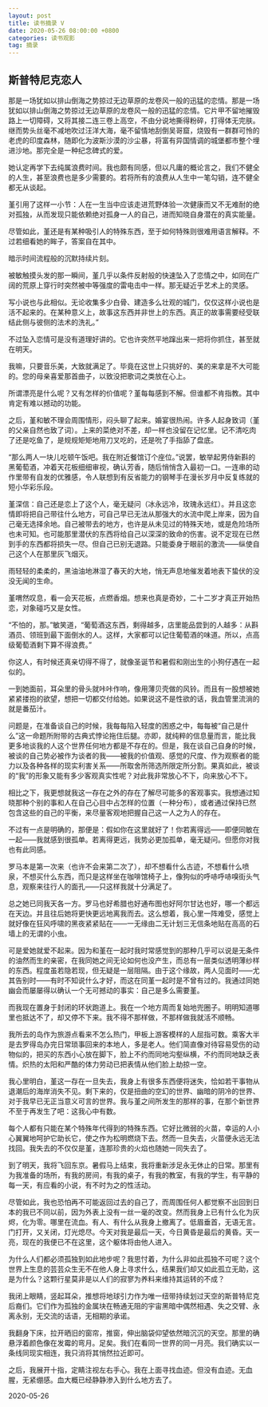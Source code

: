 ```yaml
---
layout: post
title: 读书摘录 V
date: 2020-05-26 08:00:00 +0800
categories: 读书观影
tag: 摘录
---
```




## 斯普特尼克恋人

那是一场犹如以排山倒海之势掠过无边草原的龙卷风一般的迅猛的恋情。那是一场犹如以排山倒海之势掠过无边草原的龙卷风一般的迅猛的恋情。它片甲不留地摧毁路上一切障碍，又将其接二连三卷上高空，不由分说地撕得粉碎，打得体无完肤。继而势头丝毫不减地吹过汪洋大海，毫不留情地刮倒吴哥窟，烧毁有一群群可怜的老虎的印度森林，随即化为波斯沙漠的沙尘暴，将富有异国情调的城堡都市整个埋进沙地。那完全是一种纪念碑式的爱。

她认定再学下去纯属浪费时间。我也颇有同感，但以凡庸的概论言之，我们不健全的人生，甚至浪费也是多少需要的。若将所有的浪费从人生中一笔勾销，连不健全都无从谈起。

堇引用了这样一小节：人在一生当中应该走进荒野体验一次健康而又不无难耐的绝对孤独，从而发现只能依赖绝对孤身一人的自己，进而知晓自身潜在的真实能量。

尽管如此，堇还是有某种吸引人的特殊东西，至于如何特殊则很难用语言解释。不过若细看她的眸子，答案自在其中。


暗示时间流程般的沉默持续片刻。

 被敏触摸头发的那一瞬间，堇几乎以条件反射般的快速坠入了恋情之中，如同在广阔的荒原上穿行时突然被中等强度的雷电击中一样。那无疑近乎艺术上的灵感。

写小说也与此相似。无论收集多少白骨、建造多么壮观的城门，仅仅这样小说也是活不起来的。在某种意义上，故事这东西并非世上的东西。真正的故事需要经受联结此侧与彼侧的法术的洗礼。”

不过坠入恋情可是没有道理好讲的。它也许突然平地蹿出来一把将你抓住，甚至就在明天。

我嘛，只要音乐美，大致就满足了。毕竟在这世上只挑好的、美的来拿是不大可能的。您的母亲喜爱那首曲子，以致没把歌词之类放在心上。

所谓漂亮是什么呢？又有怎样的价值呢？堇每每感到不解。但谁都不肯指教。其中肯定有难以撼动的功能。

之后，堇和敏不理会周围情形，闷头聊了起来。婚宴很热闹。许多人起身致词（堇的父亲自然也致了词）。上来的菜绝对不差，却一样也没留在记忆里。记不清吃肉了还是吃鱼了，是规规矩矩地用刀叉吃的，还是吮了手指舔了盘底。

“那么两人一块儿吃顿午饭吧。我在附近餐馆订个座位。”说罢，敏举起男侍新斟的黑葡萄酒，冲着天花板细细审视，确认芳香，随后悄悄含入最初一口。一连串的动作里带有自发的优雅感，令人联想到有反省能力的钢琴手在漫长岁月中反复练就的短小华彩乐段。

堇深信：自己还是恋上了这个人，毫无疑问（冰永远冷，玫瑰永远红）。并且这恋情即将把自己带往什么地方，可自己早已无法从那强大的水流中爬上岸来，因为自己毫无选择余地。自己被带去的地方，也许是从未见过的特殊天地，或是危险场所也未可知。也可能那里潜伏的东西将给自己以深深的致命的伤害。说不定现在已然到手的东西都将损失一尽。但自己已别无退路。只能委身于眼前的激流——纵使自己这个人在那里灰飞烟灭。

雨轻轻的柔柔的，黑油油地淋湿了春天的大地，悄无声息地催发着地表下蛰伏的没没无闻的生命。

堇喟然叹息，看一会天花板，点燃香烟。想来也真是奇妙，二十二岁才真正开始热恋，对象碰巧又是女性。

“不怕的，那。”敏笑道，“葡萄酒这东西，剩得越多，店里能品尝到的人越多：从斟酒员、领班到最下面倒水的人。这样，大家都可以记住葡萄酒的味道。所以，点高级葡萄酒剩下算不得浪费。”

你这人，有时候还真亲切得不得了，就像圣诞节和暑假和刚出生的小狗仔遇在一起似的。

一到她面前，耳朵里的骨头就咔咔作响，像用薄贝壳做的风铃。而且有一股想被她紧紧搂抱的欲望，想把一切都交付给她。如果说这不是性欲的话，我血管里流淌的就是番茄汁。

问题是，在准备谈自己的时候，我每每陷入轻度的困惑之中，每每被“自己是什么”这一命题所附带的古典式悖论拖住后腿。亦即，就纯粹的信息量而言，能比我更多地谈我的人这个世界任何地方都是不存在的。但是，我在谈自己自身的时候，被谈的自己势必被作为谈者的我——被我的价值观、感觉的尺度、作为观察者的能力以及各种各样的现实利害关系——所取舍所筛选所限定所分割。果真如此，被谈的“我”的形象又能有多少客观真实性呢？对此我非常放心不下，向来放心不下。

相比之下，我更想就我这一存在之外的存在了解尽可能多的客观事实。我想通过知晓那种个别的事和人在自己心目中占怎样的位置（一种分布），或者通过保持已然包含这些的自己的平衡，来尽量客观地把握自己这一人之为人的存在。

不过有一点是明确的，那便是：假如你在这里就好了！你若离得远——即便同敏在一起——我就感到很孤单。若离得更远，我势必更加孤单，毫无疑问。但愿你对我也有此同感。

罗马本是第一次来（也许不会来第二次了），却不想看什么古迹，不想看什么喷泉，不想买什么东西，而只是这样坐在咖啡馆椅子上，像狗似的呼哧呼哧嗅街头气息，观察来往行人的面孔——只这样我就十分满足了。

总之她已同我天各一方。罗马也好希腊也好通布图也好阿尔甘达也好，哪一个都远在天边。并且往后她将更快更远地离我而去。这么想着，我心里一阵难受，感觉上就好像在狂风呼啸的黑夜紧紧贴在——一无缘由二无计划三无信条地贴在高高的石墙上的无谓的小虫。

可是爱她就爱不起来。因为和堇在一起时我时常感觉到的那种几乎可以说是无条件的油然而生的亲密，在我同她之间无论如何也没产生，而总有一层类似透明薄纱样的东西。程度虽若隐若现，但无疑是一层阻隔。由于这个缘故，两人见面时——尤其告别时——有时不知说什么才好，而这在同堇一起时是不曾有过的。我通过同她幽会而屡屡得以确认一个无可撼动的事实：自己是多么需要堇。

而我现在置身于封闭的环状跑道上。我在一个地方周而复始地兜圈子。明明知道哪里也抵达不了，却又停不下来。我不得不那样做，不那样做我就活不顺畅。

我所去的岛作为旅游点看来不怎么热门，甲板上游客模样的人屈指可数。乘客大半是去罗得岛办完日常琐事回来的本地人，多是老人。他们简直像对待容易受伤的动物似的，把买的东西小心放在脚下，脸上不约而同地沟壑纵横，不约而同地缺乏表情。炽热的太阳和严酷的体力劳动已把表情从他们脸上劫掠一空。

我心里明白，堇这一存在一旦失去，我身上有很多东西便将迷失，恰如若干事物从退潮后的海岸消失不见。剩下来的，仅是扭曲的空幻的世界、幽暗的阴冷的世界、对于我早已无正当意义可言的世界。我与堇之间所发生的那样的事，在那个新世界不至于再发生了吧：这我心中有数。

每个人都有只能在某个特殊年代得到的特殊东西。它好比微弱的火苗，幸运的人小心翼翼地呵护它助长它，使之作为松明燃烧下去。然而一旦失去，火苗便永远无法找回。我失去的不仅仅是堇，连那珍贵的火焰也随她一同失去了。


到了明天，我将飞回东京。暑假马上结束，我将重新涉足永无休止的日常。那里有为我准备的场所，有我的房间，有我的桌子，有我的教室，有我的学生，有平静的每一天，有应看的小说，有不时为之的性活动。

尽管如此，我也恐怕再不可能返回过去的自己了，而周围任何人都觉察不出回到日本的我已不同以前，因为外表上没有一丝一毫的改变。然而我身上已有什么化为灰烬，化为零。哪里在流血。有人、有什么从我身上撤离了。低眉垂首，无语无言。门打开，又关闭，灯光熄尽。今天对我是最后一天，今日黄昏是最后的黄昏。天一亮，现在的我便已不在这里，这个躯体将由他人进入。

为什么人们都必须孤独到如此地步呢？我思忖着，为什么非如此孤独不可呢？这个世界上生息的芸芸众生无不在他人身上寻求什么，结果我们却又如此孤立无助，这是为什么？这颗行星莫非是以人们的寂寥为养料来维持其运转的不成？

我闭上眼睛，竖起耳朵，推想将地球引力作为唯一纽带持续划过天空的斯普特尼克后裔们。它们作为孤独的金属块在畅通无阻的宇宙黑暗中偶然相遇、失之交臂、永离永别，无交流的话语，无相期的承诺。

我翻身下床，拉开晒旧的窗帘，推窗，伸出脑袋仰望依然暗沉沉的天空。那里的确悬浮着颜色像在发霉的弯月。足矣。我们在看同一世界的同一月亮。我们确实以一条线同现实相连，我只消将其悄然拉近即可。

之后，我展开十指，定睛注视左右手心。我在上面寻找血迹。但没有血迹。无血腥，无紧绷感。血大概已经静静渗入到什么地方去了。

2020-05-26
